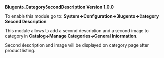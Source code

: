 **Blugento_CategorySecondDescription Version 1.0.0**

To enable this module go to: **System->Configuration->Blugento->Category Second Description**.

This module allows to add a second description and a second image to category in **Catalog->Manage Categories->General Information**.

Second description and image will be displayed on category page after product listing.